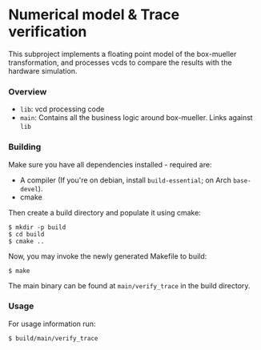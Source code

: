 # Numerical model & Trace verification

This subproject implements a floating point model of the box-mueller transformation, and processes vcds to compare the results with the hardware simulation.

### Overview

* `lib`: vcd processing code
* `main`: Contains all the business logic around box-mueller. Links against `lib`

### Building

Make sure you have all dependencies installed - required are:

* A compiler (If you're on debian, install `build-essential`; on Arch `base-devel`).
* cmake

Then create a build directory and populate it using cmake:

```
$ mkdir -p build
$ cd build
$ cmake ..
```

Now, you may invoke the newly generated Makefile to build:

```
$ make
```

The main binary can be found at `main/verify_trace` in the build directory.

### Usage

For usage information run:

```
$ build/main/verify_trace
```

